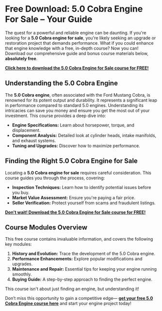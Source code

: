 # Free Download: 5.0 Cobra Engine For Sale – Your Guide

The quest for a powerful and reliable engine can be daunting. If you're looking for a **5.0 Cobra engine for sale**, you're likely seeking an upgrade or restoration project that demands performance. What if you could enhance that engine knowledge with a free, in-depth course? Now you can! Download our comprehensive guide and bonus course materials below, **absolutely free**.

[**Click here to download the 5.0 Cobra Engine for Sale course for FREE!**](https://udemywork.com/5-0-cobra-engine-for-sale)

## Understanding the 5.0 Cobra Engine

The **5.0 Cobra engine**, often associated with the Ford Mustang Cobra, is renowned for its potent output and durability. It represents a significant leap in performance compared to standard 5.0 engines. Understanding its intricacies can save you money and ensure you get the most out of your investment. This course provides a deep dive into:

*   **Engine Specifications:** Learn about horsepower, torque, and displacement.
*   **Component Analysis:** Detailed look at cylinder heads, intake manifolds, and exhaust systems.
*   **Tuning and Upgrades:** Discover how to maximize performance.

## Finding the Right 5.0 Cobra Engine for Sale

Locating a **5.0 Cobra engine for sale** requires careful consideration. This course guides you through the process, covering:

*   **Inspection Techniques:** Learn how to identify potential issues before you buy.
*   **Market Value Assessment:** Ensure you're paying a fair price.
*   **Seller Verification:** Protect yourself from scams and fraudulent listings.

[**Don't wait! Download the 5.0 Cobra Engine for Sale course for FREE!**](https://udemywork.com/5-0-cobra-engine-for-sale)

## Course Modules Overview

This free course contains invaluable information, and covers the following key modules:

1.  **History and Evolution:** Trace the development of the 5.0 Cobra engine.
2.  **Performance Enhancements:** Explore popular modifications and upgrades.
3.  **Maintenance and Repair:** Essential tips for keeping your engine running smoothly.
4.  **Buying Guide:** A step-by-step approach to finding the perfect engine.

This course isn't about just finding an engine, but understanding it!

Don’t miss this opportunity to gain a competitive edge— **[get your free 5.0 Cobra Engine course here](https://udemywork.com/5-0-cobra-engine-for-sale)** and start your engine project today!
